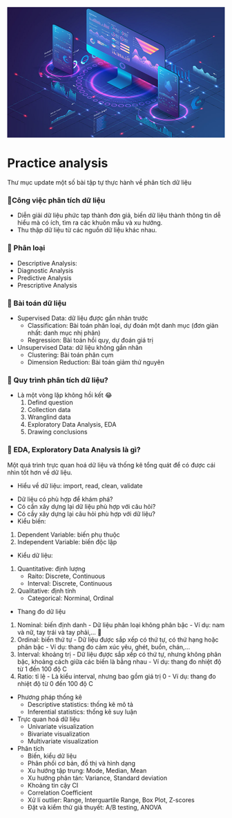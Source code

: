 <img src="people-analyzing-growth.jpg">

# Practice analysis

Thư mục update một số bài tập tự thực hành về phân tích dữ liệu

### &#x1F64F;Công việc phân tích dữ liệu
  - Diễn giải dữ liệu phức tạp thành đơn giả, biến dữ liệu thành thông tin dễ hiểu mà có ích, tìm ra các khuôn mẫu và xu hướng.  
  - Thu thập dữ liệu từ các nguồn dữ liệu khác nhau.
### &#x1F64F; Phân loại 
* Descriptive Analysis:  
* Diagnostic Analysis  
* Predictive Analysis  
* Prescriptive Analysis
### &#x1F64F; Bài toán dữ liệu
* Supervised Data: dữ liệu được gắn nhãn trước
  - Classification: Bài toán phân loại, dự đoán một danh mục (đơn giản nhất: danh mục nhị phân)
  - Regression: Bài toán hồi quy, dự đoán giá trị 
* Unsupervised Data: dữ liệu không gắn nhãn 
  - Clustering: Bài toán phân cụm
  - Dimension Reduction: Bài toán giảm thứ nguyên
### &#x1F64F; Quy trình phân tích dữ liệu?
- Là một vòng lặp không hồi kết &#x1F602;
    1. Defind question
    2. Collection data
    3. Wranglind data 
    4. Exploratory Data Analysis, EDA
    5. Drawing conclusions
### &#x1F64F; EDA, Exploratory Data Analysis là gì?
 Một quá trình trực quan hoá dữ liệu và thống kê tổng quát để có được cái nhìn tốt hơn về dữ liệu.

* Hiểu về dữ liệu: import, read, clean, validate
 - Dữ liệu có phù hợp để khám phá?
 - Có cần xây dựng lại dữ liệu phù hợp với câu hỏi?
 - Có cầy xây dựng lại câu hỏi phù hợp với dữ liệu?
 - Kiểu biến:
  1. Dependent Variable: biến phụ thuộc
  2. Independent Variable: biến độc lập 
 - Kiểu dữ liệu:
  1. Quantitative: định lượng 
     - Raito: Discrete, Continuous
     - Interval: Discrete, Continuous
  2. Qualitative: định tính 
     - Categorical: Norminal, Ordinal
 - Thang đo dữ liệu
  1. Nominal: biến định danh
    - Dữ liệu phân loại không phân bậc
    - Ví dụ: nam và nữ, tay trái và tay phải,... &#x1F914;
  2. Ordinal: biến thứ tự
    - Dữ liệu được sắp xếp có thứ tự, có thứ hạng hoặc phân bậc
    - Ví dụ: thang đo cảm xúc yêu, ghét, buồn, chán,...
  3. Interval: khoảng trị
    - Dữ liệu được sắp xếp có thứ tự, nhưng không phân bậc, khoảng cách giữa các biến là bằng nhau
    - Ví dụ: thang đo nhiệt độ từ 1 đến 100 độ C
   4. Ratio: tỉ lệ
    - Là kiểu interval, nhưng bao gồm giá trị 0
    - Ví dụ: thang đo nhiệt độ từ 0 đến 100 độ C  
* Phương pháp thống kê
  - Descriptive statistics: thống kê mô tả 
  - Inferential statistics: thống kê suy luận  
* Trực quan hoá dữ liệu
  - Univariate visualization 
  - Bivariate visualization  
  - Multivariate visualization  
* Phân tích
  - Biến, kiểu dữ liệu
  - Phân phối cơ bản, đồ thị và hình dạng
  - Xu hướng tập trung: Mode, Median, Mean
  - Xu hướng phân tán: Variance, Standard deviation 
  - Khoảng tin cậy CI
  - Correlation Coefficient
  - Xử lí outlier: Range, Interquartile Range, Box Plot, Z-scores
  - Đặt và kiểm thử giả thuyết: A/B testing, ANOVA

